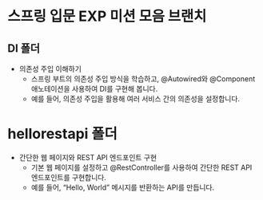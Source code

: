 # 스프링 입문 EXP 미션 모음 브랜치

## DI 폴더
- 의존성 주입 이해하기
  - 스프링 부트의 의존성 주입 방식을 학습하고, @Autowired와 @Component 애노테이션을 사용하여 DI를 구현해 봅니다. 
  - 예를 들어, 의존성 주입을 활용해 여러 서비스 간의 의존성을 설정합니다.

# hellorestapi 폴더
- 간단한 웹 페이지와 REST API 엔드포인트 구현
  - 기본 웹 페이지를 설정하고 @RestController를 사용하여 간단한 REST API 엔드포인트를 구현합니다. 
  - 예를 들어, “Hello, World” 메시지를 반환하는 API를 만듭니다. 


